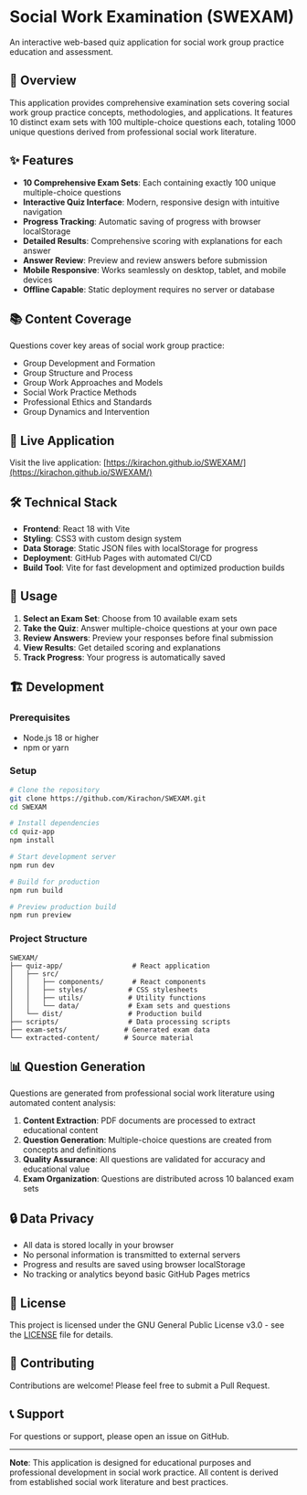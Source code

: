 # Social Work Examination (SWEXAM)

An interactive web-based quiz application for social work group practice education and assessment.

## 🎯 Overview

This application provides comprehensive examination sets covering social work group practice concepts, methodologies, and applications. It features 10 distinct exam sets with 100 multiple-choice questions each, totaling 1000 unique questions derived from professional social work literature.

## ✨ Features

- **10 Comprehensive Exam Sets**: Each containing exactly 100 unique multiple-choice questions
- **Interactive Quiz Interface**: Modern, responsive design with intuitive navigation
- **Progress Tracking**: Automatic saving of progress with browser localStorage
- **Detailed Results**: Comprehensive scoring with explanations for each answer
- **Answer Review**: Preview and review answers before submission
- **Mobile Responsive**: Works seamlessly on desktop, tablet, and mobile devices
- **Offline Capable**: Static deployment requires no server or database

## 📚 Content Coverage

Questions cover key areas of social work group practice:

- Group Development and Formation
- Group Structure and Process
- Group Work Approaches and Models
- Social Work Practice Methods
- Professional Ethics and Standards
- Group Dynamics and Intervention

## 🚀 Live Application

Visit the live application: [https://kirachon.github.io/SWEXAM/](https://kirachon.github.io/SWEXAM/)

## 🛠️ Technical Stack

- **Frontend**: React 18 with Vite
- **Styling**: CSS3 with custom design system
- **Data Storage**: Static JSON files with localStorage for progress
- **Deployment**: GitHub Pages with automated CI/CD
- **Build Tool**: Vite for fast development and optimized production builds

## 📖 Usage

1. **Select an Exam Set**: Choose from 10 available exam sets
2. **Take the Quiz**: Answer multiple-choice questions at your own pace
3. **Review Answers**: Preview your responses before final submission
4. **View Results**: Get detailed scoring and explanations
5. **Track Progress**: Your progress is automatically saved

## 🏗️ Development

### Prerequisites

- Node.js 18 or higher
- npm or yarn

### Setup

```bash
# Clone the repository
git clone https://github.com/Kirachon/SWEXAM.git
cd SWEXAM

# Install dependencies
cd quiz-app
npm install

# Start development server
npm run dev

# Build for production
npm run build

# Preview production build
npm run preview
```

### Project Structure

```
SWEXAM/
├── quiz-app/                 # React application
│   ├── src/
│   │   ├── components/       # React components
│   │   ├── styles/          # CSS stylesheets
│   │   ├── utils/           # Utility functions
│   │   └── data/            # Exam sets and questions
│   └── dist/                # Production build
├── scripts/                 # Data processing scripts
├── exam-sets/              # Generated exam data
└── extracted-content/      # Source material
```

## 📊 Question Generation

Questions are generated from professional social work literature using automated content analysis:

1. **Content Extraction**: PDF documents are processed to extract educational content
2. **Question Generation**: Multiple-choice questions are created from concepts and definitions
3. **Quality Assurance**: All questions are validated for accuracy and educational value
4. **Exam Organization**: Questions are distributed across 10 balanced exam sets

## 🔒 Data Privacy

- All data is stored locally in your browser
- No personal information is transmitted to external servers
- Progress and results are saved using browser localStorage
- No tracking or analytics beyond basic GitHub Pages metrics

## 📄 License

This project is licensed under the GNU General Public License v3.0 - see the [LICENSE](LICENSE) file for details.

## 🤝 Contributing

Contributions are welcome! Please feel free to submit a Pull Request.

## 📞 Support

For questions or support, please open an issue on GitHub.

---

**Note**: This application is designed for educational purposes and professional development in social work practice. All content is derived from established social work literature and best practices.
